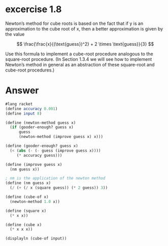 # excercise 1.8
Newton’s method for cube roots is based on the fact that if y is an approximation to the cube root of x, then a better approximation is given by the value

$$ \frac{\frac{x}{(\text{guess})^2} + 2 \times \text{guess}}{3} $$

Use this formula to implement a cube-root procedure analogous to the square-root procedure. (In Section 1.3.4 we will see how to implement Newton’s method in general as an abstraction of these square-root and cube-root procedures.)

# Answer
```scheme
#lang racket
(define accuracy 0.001)
(define input 8)

(define (newton-method guess x)
  (if (gooder-enough? guess x)
      guess
      (newton-method (improve guess x) x)))

(define (gooder-enough? guess x)
  (< (abs (- (- guess (improve guess x))))
     (* accuracy guess)))

(define (improve guess x)
  (nm guess x))

; nm is the application of the newton method
(define (nm guess x)
  (/ (+ (/ x (square guess)) (* 2 guess)) 3))

(define (cube-of x)
  (newton-method 1.0 x))

(define (square x)
  (* x x))

(define (cube x)
  (* x x x))

(displayln (cube-of input))
```

